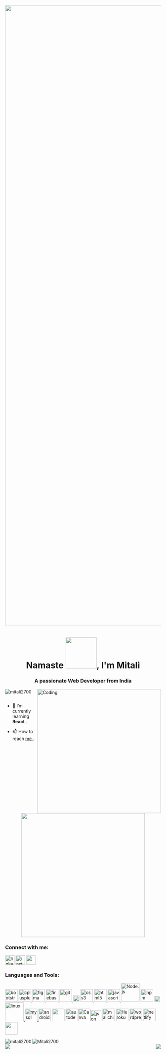 <h1 align="center">
<img width=2000 src= "https://thumbs.dreamstime.com/b/web-development-concept-person-using-laptop-computer-web-development-concept-person-using-laptop-computer-173653541.jpg">
</h1> 
<h1 align="center">Namaste <img src="https://user-images.githubusercontent.com/78539161/204729399-673f4abd-f87f-4217-b925-acc8cc1dda47.gif" width="100">, I'm Mitali</h1>
<h3 align="center">A passionate Web Developer from India</h3>
<img align="right" alt="Coding" width="400" src="https://res.cloudinary.com/practicaldev/image/fetch/s--2bZIjPGC -/c_limit%2Cf_auto%2Cfl_progressive%2Cq_66%2Cw_880/https://dev-to-uploads.s3.amazonaws.com/i/d4tvukbt5mra37cvwklk.gif">

<p align="left"> <img src="https://komarev.com/ghpvc/?username=mitali2700&label=Profile%20views&color=0e75b6&style=flat" alt="mitali2700" /> </p>

<p align="left"> <a href="https://twitter.com/" target="blank"><img src="https://img.shields.io/twitter/follow/?logo=twitter&style=for-the-badge" alt="" /></a> </p>

- 🌱 I’m currently learning **React** .

- 📫 How to reach <a href="mitalicwa@gmail.com"> me </a>.

<p align="center"><img src="https://user-images.githubusercontent.com/78539161/205105148-1114dedb-3a54-45e4-b36a-758d6d4a85b5.gif" width="400"></p>



<h3 align="left">Connect with me:</h3>
<p align="left">
<a href="https://www.linkedin.com/in/mitali-gupta-506a69208/" target="blank"><img align="center" src="https://user-images.githubusercontent.com/78539161/205430215-c332fb17-1392-41a2-8b73-b32f1ae20acc.png" alt="linkedin" height="30" width="30" /></a>  <a href="https://instagram.com/mitalii27" target="blank"><img align="center" src="https://user-images.githubusercontent.com/78539161/205430294-f935c53a-f023-42eb-9814-c3da4dcda038.jpeg" alt="insta" height="30" width="30" /></a>  <a href="https://replit.com/@MITALIGUPTA" target="blank"><img align= "center" src="https://user-images.githubusercontent.com/78539161/181254713-cd647b34-ecdc-45c9-81d5-05803a562e11.png"  height="30" width="30" /></a>
</p>


<h3 align="left">Languages and Tools:</h3>
<p align="left"> <a href="https://getbootstrap.com" target="_blank" rel="noreferrer"> <img src="https://user-images.githubusercontent.com/78539161/205430417-53ce1026-6dee-4cf0-9c2d-36c66d55fc3a.png" alt="bootstrap" width="40" height="40"/> </a> <a href="https://www.w3schools.com/cpp/" target="_blank" rel="noreferrer"> <img src="https://user-images.githubusercontent.com/78539161/205430486-57d6bb88-8a1f-4c87-af51-bfe6fa67f8f2.png" alt="cplusplus" width="40" height="40"/> </a>  <a href="https://www.figma.com/" target="_blank" rel="noreferrer"> <img src="https://www.vectorlogo.zone/logos/figma/figma-icon.svg" alt="figma" width="40" height="40"/> </a> <a href="https://firebase.google.com/" target="_blank" rel="noreferrer"> <img src="https://www.vectorlogo.zone/logos/firebase/firebase-icon.svg" alt="firebase" width="40" height="40"/> </a> <a href="https://git-scm.com/" target="_blank" rel="noreferrer"> <img src="https://www.vectorlogo.zone/logos/git-scm/git-scm-icon.svg" alt="git" width="40" height="40"/> </a> 
  <a href="https://jquery.com/" target="_blank" rel="noreferrer"><img src="https://user-images.githubusercontent.com/78539161/179682340-fcb86e2b-bdbe-4c52-a827-a12e669a58a3.png" alt="jQuery" width="20" height="20"></a> 
<a href="https://www.w3schools.com/css/" target="_blank" rel="noreferrer"> <img src="https://user-images.githubusercontent.com/78539161/205430554-8690335c-4ea8-46b8-b595-adc9d9cca5be.png" alt="css3" width="40" height="40"/> </a>
<a href="https://www.w3.org/html/" target="_blank" rel="noreferrer"> <img src="https://user-images.githubusercontent.com/78539161/205430590-e11ec120-e466-4ae4-9466-54c0b461c4ea.png" alt="html5" width="40" height="40"/> </a> <a href="https://developer.mozilla.org/en-US/docs/Web/JavaScript" target="_blank" rel="noreferrer"> <img src="https://user-images.githubusercontent.com/78539161/205430648-0559041d-cdfc-4448-b378-9d41661a300c.png" alt="javascript" width="40" height="40"/> </a>
<a href="https://nodejs.org/api/" target="_blank" rel="noreferrer"><img src="https://upload.wikimedia.org/wikipedia/commons/thumb/d/d9/Node.js_logo.svg/128px-Node.js_logo.svg.png" alt="Node.js" width="60"></a>
<a href="https://www.npmjs.com/" target="_blank" rel="noreferrer"><img src="https://user-images.githubusercontent.com/78539161/180617223-47849d60-5538-43b7-8474-77d9db58728b.png" alt="npm" width="40"></a>
<a href="https://expressjs.com/" target="_blank" rel="noreferrer"><img src="https://user-images.githubusercontent.com/78539161/180755429-687cd845-0559-4140-9069-4a453ac307b7.png" alt="Express.js" height="18"></a> <a href="https://www.linux.org/" target="_blank" rel="noreferrer"> <img src="https://user-images.githubusercontent.com/78539161/205430727-1dbf42e5-62b2-4de2-a3bd-b15f0c93fcec.png" alt="linux" width="60" /> </a> 
  <a href="https://www.mysql.com/" target="_blank" rel="noreferrer"> <img src="https://user-images.githubusercontent.com/78539161/205430815-f86adda5-7181-4298-a625-05d187750326.png" alt="mysql" width="40" height="40"/> </a>
<a href="https://developer.android.com/docs" target="_blank" rel="noreferrer"><img src="https://user-images.githubusercontent.com/78539161/205430813-26e9e699-5702-41c6-a59e-d9cb5a47a593.png" alt="android" width="40" height="40" style="max-width: 100%;"></a>
<a href="https://hyper.is/" target="_blank" rel="noreferrer"><img src="https://user-images.githubusercontent.com/78539161/180262577-2538fca2-5701-4db4-a2fd-0871adc4af84.svg" width="40" height="40"></a>
<a href="https://www.autodesk.com/products/fusion-360/overview" target="_blank" rel="noreferrer"><img src="https://user-images.githubusercontent.com/78539161/179355291-0f7b3dae-ad47-4186-8371-f33ccdd192ff.svg" alt="autodesk-fusion360" width="40" height="40"></a><a href="https://www.canva.com/" target="_blank" rel="noreferrer"><img src="https://user-images.githubusercontent.com/78539161/179355900-a860afe3-ba63-4256-a7b4-760c0f416a7c.png" alt="Canva" width="40" height="40"></a><a><img src="https://user-images.githubusercontent.com/78539161/181601993-fd3ccb96-efe3-442b-94f4-49a72e37c521.png" alt="json" width="35"></a> <a href= "https://mailchimp.com/" target="_blank" rel="noreferrer"><img src="https://user-images.githubusercontent.com/78539161/184526403-99aff1c2-b247-48c7-812e-285d012aa03a.png" alt="mailchimp" height="40"></a>
  <a href="https://www.heroku.com/" target="_blank" rel="noreferrer"><img src="https://user-images.githubusercontent.com/78539161/184587332-c207b71c-0acc-4455-995d-3d9e34e2187f.png" alt="Heroku" width="40" height="40"></a>
<a href="https://wordpress.org/" target="_blank" rel="noreferrer"><img src="https://user-images.githubusercontent.com/78539161/191458785-b3f513f0-89b0-4951-8c06-5ebd8a16e67d.png" alt="wordpress.org" width="40" ></a>
<a href="https://www.netlify.com/" target="_blank" rel="noreferrer"><img src="https://user-images.githubusercontent.com/78539161/204562269-ab9315c1-fbc7-467c-a41a-bfc05f23f244.jpeg" alt="netlify" width="40" ></a>
<a><img src="https://user-images.githubusercontent.com/78539161/205732559-adee8272-c55d-459a-a4bf-61696d019b56.png" width="40"></a>
</p>





<img align="left" src="https://github-readme-stats.vercel.app/api/top-langs?username=Mitali2700&show_icons=true&locale=en&layout=compact&theme=gruvbox" alt="mitali2700" /> <img align="center" src="https://github-readme-stats.vercel.app/api?username=Mitali2700&show_icons=true&locale=en&repo=github-readme-stats&cache_seconds=86400&theme=gruvbox" alt="Mitali2700" /><br> 
<img src="https://github-readme-streak-stats.herokuapp.com?user=Mitali2700&theme=gruvbox"> <img src="https://user-images.githubusercontent.com/78539161/205430997-36548f42-eae7-448b-973e-2c0256f98cb2.gif" align="right">
